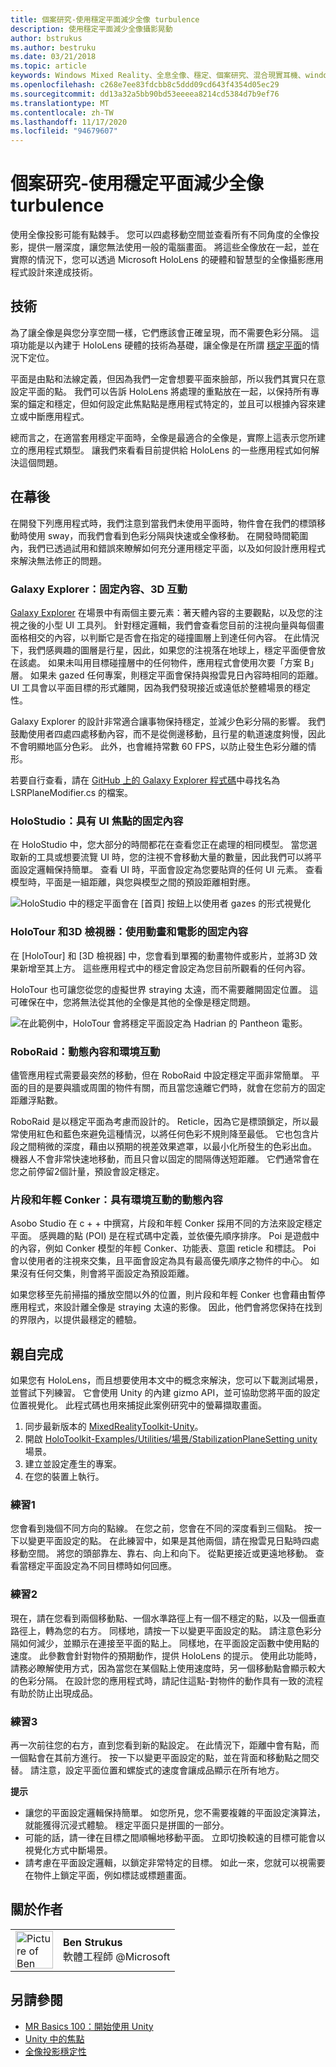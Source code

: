```yaml
---
title: 個案研究-使用穩定平面減少全像 turbulence
description: 使用穩定平面減少全像攝影晃動
author: bstrukus
ms.author: bestruku
ms.date: 03/21/2018
ms.topic: article
keywords: Windows Mixed Reality、全息全像、穩定、個案研究、混合現實耳機、windows Mixed reality 耳機、虛擬實境耳機
ms.openlocfilehash: c268e7ee83fdcbb8c5ddd09cd643f4354d05ec29
ms.sourcegitcommit: dd13a32a5bb90bd53eeeea8214cd5384d7b9ef76
ms.translationtype: MT
ms.contentlocale: zh-TW
ms.lasthandoff: 11/17/2020
ms.locfileid: "94679607"
---
```

# <a name="case-study---using-the-stabilization-plane-to-reduce-holographic-turbulence"></a>個案研究-使用穩定平面減少全像 turbulence

使用全像投影可能有點棘手。 您可以四處移動空間並查看所有不同角度的全像投影，提供一層深度，讓您無法使用一般的電腦畫面。 將這些全像放在一起，並在實際的情況下，您可以透過 Microsoft HoloLens 的硬體和智慧型的全像攝影應用程式設計來達成技術。

## <a name="the-tech"></a>技術

為了讓全像是與您分享空間一樣，它們應該會正確呈現，而不需要色彩分隔。 這項功能是以內建于 HoloLens 硬體的技術為基礎，讓全像是在所謂 [穩定平面](hologram-stability.md#reprojection)的情況下定位。

平面是由點和法線定義，但因為我們一定會想要平面來臉部，所以我們其實只在意設定平面的點。 我們可以告訴 HoloLens 將處理的重點放在一起，以保持所有專案的錨定和穩定，但如何設定此焦點點是應用程式特定的，並且可以根據內容來建立或中斷應用程式。

總而言之，在適當套用穩定平面時，全像是最適合的全像是，實際上這表示您所建立的應用程式類型。 讓我們來看看目前提供給 HoloLens 的一些應用程式如何解決這個問題。

## <a name="behind-the-scenes"></a>在幕後

在開發下列應用程式時，我們注意到當我們未使用平面時，物件會在我們的標頭移動時使用 sway，而我們會看到色彩分隔與快速或全像移動。 在開發時間範圍內，我們已透過試用和錯誤來瞭解如何充分運用穩定平面，以及如何設計應用程式來解決無法修正的問題。

### <a name="galaxy-explorer-stationary-content-3d-interactivity"></a>Galaxy Explorer：固定內容、3D 互動

[Galaxy Explorer](../unity/galaxy-explorer.md) 在場景中有兩個主要元素：著天體內容的主要觀點，以及您的注視之後的小型 UI 工具列。 針對穩定邏輯，我們會查看您目前的注視向量與每個畫面格相交的內容，以判斷它是否會在指定的碰撞圖層上到達任何內容。 在此情況下，我們感興趣的圖層是行星，因此，如果您的注視落在地球上，穩定平面便會放在該處。 如果未叫用目標碰撞層中的任何物件，應用程式會使用次要「方案 B」層。 如果未 gazed 任何專案，則穩定平面會保持與撥雲見日內容時相同的距離。 UI 工具會以平面目標的形式離開，因為我們發現接近或遠低於整體場景的穩定性。

Galaxy Explorer 的設計非常適合讓事物保持穩定，並減少色彩分隔的影響。 我們鼓勵使用者四處四處移動內容，而不是從側邊移動，且行星的軌道速度夠慢，因此不會明顯地區分色彩。 此外，也會維持常數 60 FPS，以防止發生色彩分離的情形。

若要自行查看，請在 [GitHub 上的 Galaxy Explorer 程式碼](https://github.com/Microsoft/GalaxyExplorer/tree/master/Assets/Scripts/Utilities)中尋找名為 LSRPlaneModifier.cs 的檔案。

### <a name="holostudio-stationary-content-with-a-ui-focus"></a>HoloStudio：具有 UI 焦點的固定內容

在 HoloStudio 中，您大部分的時間都花在查看您正在處理的相同模型。 當您選取新的工具或想要流覽 UI 時，您的注視不會移動大量的數量，因此我們可以將平面設定邏輯保持簡單。 查看 UI 時，平面會設定為您要貼齊的任何 UI 元素。 查看模型時，平面是一組距離，與您與模型之間的預設距離相對應。

![HoloStudio 中的穩定平面會在 [首頁] 按鈕上以使用者 gazes 的形式視覺化](images/holostudio-stabilization-plane-500px.png)

### <a name="holotour-and-3d-viewer-stationary-content-with-animation-and-movies"></a>HoloTour 和3D 檢視器：使用動畫和電影的固定內容

在 [HoloTour] 和 [3D 檢視器] 中，您會看到單獨的動畫物件或影片，並將3D 效果新增至其上方。 這些應用程式中的穩定會設定為您目前所觀看的任何內容。

HoloTour 也可讓您從您的虛擬世界 straying 太遠，而不需要離開固定位置。 這可確保在中，您將無法從其他的全像是其他的全像是穩定問題。

![在此範例中，HoloTour 會將穩定平面設定為 Hadrian 的 Pantheon 電影。](images/holotour-stabilization-plane-500px.jpg)

### <a name="roboraid-dynamic-content-and-environmental-interactions"></a>RoboRaid：動態內容和環境互動

儘管應用程式需要最突然的移動，但在 RoboRaid 中設定穩定平面非常簡單。 平面的目的是要與牆或周圍的物件有關，而且當您遠離它們時，就會在您前方的固定距離浮點數。

RoboRaid 是以穩定平面為考慮而設計的。 Reticle，因為它是標頭鎖定，所以最常使用紅色和藍色來避免這種情況，以將任何色彩不規則降至最低。 它也包含片段之間稍微的深度，藉由以預期的視差效果遮罩，以最小化所發生的色彩出血。 機器人不會非常快速地移動，而且只會以固定的間隔傳送短距離。 它們通常會在您之前停留2個計量，預設會設定穩定。

### <a name="fragments-and-young-conker-dynamic-content-with-environmental-interaction"></a>片段和年輕 Conker：具有環境互動的動態內容

Asobo Studio 在 c + + 中撰寫，片段和年輕 Conker 採用不同的方法來設定穩定平面。 感興趣的點 (POI) 是在程式碼中定義，並依優先順序排序。 Poi 是遊戲中的內容，例如 Conker 模型的年輕 Conker、功能表、意圖 reticle 和標誌。 Poi 會以使用者的注視來交集，且平面會設定為具有最高優先順序之物件的中心。 如果沒有任何交集，則會將平面設定為預設距離。

如果您移至先前掃描的播放空間以外的位置，則片段和年輕 Conker 也會藉由暫停應用程式，來設計離全像是 straying 太遠的影像。 因此，他們會將您保持在找到的界限內，以提供最穩定的體驗。

## <a name="do-it-yourself"></a>親自完成

如果您有 HoloLens，而且想要使用本文中的概念來解決，您可以下載測試場景，並嘗試下列練習。 它會使用 Unity 的內建 gizmo API，並可協助您將平面的設定位置視覺化。 此程式碼也用來捕捉此案例研究中的螢幕擷取畫面。
1. 同步最新版本的 [MixedRealityToolkit-Unity](https://github.com/Microsoft/MixedRealityToolkit-Unity)。
2. 開啟 [HoloToolkit-Examples/Utilities/場景/StabilizationPlaneSetting unity](https://github.com/Microsoft/MixedRealityToolkit-Unity/blob/htk_release/Assets/HoloToolkit-Examples/Utilities/Scenes/StabilizationPlaneSetting.unity) 場景。
3. 建立並設定產生的專案。
4. 在您的裝置上執行。

### <a name="exercise-1"></a>練習1

您會看到幾個不同方向的點線。 在您之前，您會在不同的深度看到三個點。 按一下以變更平面設定的點。 在此練習中，如果是其他兩個，請在撥雲見日點時四處移動空間。 將您的頭部靠左、靠右、向上和向下。 從點更接近或更遠地移動。 查看當穩定平面設定為不同目標時如何回應。

### <a name="exercise-2"></a>練習2

現在，請在您看到兩個移動點、一個水準路徑上有一個不穩定的點，以及一個垂直路徑上，轉為您的右方。 同樣地，請按一下以變更平面設定的點。 請注意色彩分隔如何減少，並顯示在連接至平面的點上。 同樣地，在平面設定函數中使用點的速度。 此參數會針對物件的預期動作，提供 HoloLens 的提示。 使用此功能時，請務必瞭解使用方式，因為當您在某個點上使用速度時，另一個移動點會顯示較大的色彩分隔。 在設計您的應用程式時，請記住這點-對物件的動作具有一致的流程有助於防止出現成品。

### <a name="exercise-3"></a>練習3

再一次前往您的右方，直到您看到新的點設定。 在此情況下，距離中會有點，而一個點會在其前方進行。 按一下以變更平面設定的點，並在背面和移動點之間交替。 請注意，設定平面位置和螺旋式的速度會讓成品顯示在所有地方。

**提示**
* 讓您的平面設定邏輯保持簡單。 如您所見，您不需要複雜的平面設定演算法，就能獲得沉浸式體驗。 穩定平面只是拼圖的一部分。
* 可能的話，請一律在目標之間順暢地移動平面。 立即切換較遠的目標可能會以視覺化方式中斷場景。
* 請考慮在平面設定邏輯，以鎖定非常特定的目標。 如此一來，您就可以視需要在物件上鎖定平面，例如標誌或標題畫面。

## <a name="about-the-author"></a>關於作者

<table style="border-collapse:collapse">
<tr>
<td style="border-style: none" width="60px"><img alt="Picture of Ben Strukus" width="60" height="60" src="images/genericusertile.jpg"></td>
<td style="border-style: none"><b>Ben Strukus</b><br>軟體工程師 @Microsoft</td>
</tr>
</table>

## <a name="see-also"></a>另請參閱
* [MR Basics 100：開始使用 Unity](../unity/tutorials/holograms-100.md)
* [Unity 中的焦點](../unity/focus-point-in-unity.md)
* [全像投影穩定性](hologram-stability.md)
